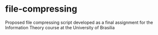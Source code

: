 # file-compressing
Proposed file compressing script developed as a final assignment for the Information Theory course at the University of Brasilia
